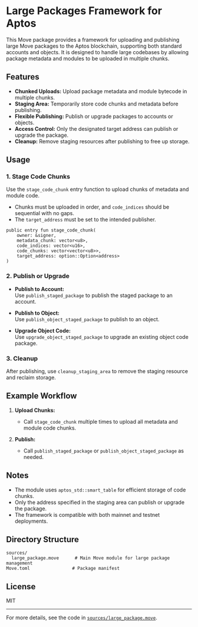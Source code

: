 # Large Packages Framework for Aptos

This Move package provides a framework for uploading and publishing large Move packages to the Aptos blockchain, supporting both standard accounts and objects. It is designed to handle large codebases by allowing package metadata and modules to be uploaded in multiple chunks.

## Features

- **Chunked Uploads:** Upload package metadata and module bytecode in multiple chunks.
- **Staging Area:** Temporarily store code chunks and metadata before publishing.
- **Flexible Publishing:** Publish or upgrade packages to accounts or objects.
- **Access Control:** Only the designated target address can publish or upgrade the package.
- **Cleanup:** Remove staging resources after publishing to free up storage.

## Usage

### 1. Stage Code Chunks

Use the `stage_code_chunk` entry function to upload chunks of metadata and module code.  
- Chunks must be uploaded in order, and `code_indices` should be sequential with no gaps.
- The `target_address` must be set to the intended publisher.

```move
public entry fun stage_code_chunk(
    owner: &signer,
    metadata_chunk: vector<u8>,
    code_indices: vector<u16>,
    code_chunks: vector<vector<u8>>,
    target_address: option::Option<address>
)
```

### 2. Publish or Upgrade

- **Publish to Account:**  
  Use `publish_staged_package` to publish the staged package to an account.

- **Publish to Object:**  
  Use `publish_object_staged_package` to publish to an object.

- **Upgrade Object Code:**  
  Use `upgrade_object_staged_package` to upgrade an existing object code package.

### 3. Cleanup

After publishing, use `cleanup_staging_area` to remove the staging resource and reclaim storage.

## Example Workflow

1. **Upload Chunks:**
   - Call `stage_code_chunk` multiple times to upload all metadata and module code chunks.

2. **Publish:**
   - Call `publish_staged_package` or `publish_object_staged_package` as needed.

## Notes

- The module uses `aptos_std::smart_table` for efficient storage of code chunks.
- Only the address specified in the staging area can publish or upgrade the package.
- The framework is compatible with both mainnet and testnet deployments.

## Directory Structure

```
sources/
  large_package.move      # Main Move module for large package management
Move.toml                # Package manifest
```

## License

MIT

---

For more details, see the code in [`sources/large_package.move`](sources/large_package.move ).
